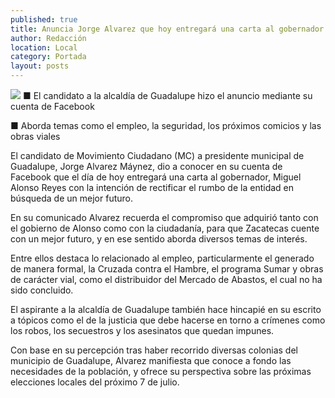 ```yaml
---
published: true
title: Anuncia Jorge Alvarez que hoy entregará una carta al gobernador Miguel Alonso
author: Redacción
location: Local
category: Portada
layout: posts
---
```


![](http://i.imgur.com/7xGavflm.jpg)
■ El candidato a la alcaldía de Guadalupe hizo el anuncio mediante su cuenta de Facebook

■ Aborda temas como el empleo, la seguridad, los próximos comicios y las obras viales

El candidato de Movimiento Ciudadano (MC) a presidente municipal de Guadalupe, Jorge Alvarez Máynez, dio a conocer en su cuenta de Facebook que el día de hoy entregará una carta al gobernador, Miguel Alonso Reyes con la intención de rectificar el rumbo de la entidad en búsqueda de un mejor futuro. 

En su comunicado Alvarez recuerda el compromiso que adquirió tanto con el gobierno de Alonso como con la ciudadanía, para que Zacatecas cuente con un mejor futuro, y en ese sentido aborda diversos temas de interés. 

Entre ellos destaca lo relacionado al empleo, particularmente el generado de manera formal, la Cruzada contra el Hambre, el programa Sumar y obras de carácter vial, como el distribuidor del Mercado de Abastos, el cual no ha sido concluido.

El aspirante a la alcaldía de Guadalupe también hace hincapié en su escrito a tópicos como el de la justicia que debe hacerse en torno a crímenes como los robos, los secuestros y los asesinatos que quedan impunes. 

Con base en su percepción tras haber recorrido diversas colonias del municipio de Guadalupe, Alvarez manifiesta que conoce a fondo las necesidades de la población, y ofrece su perspectiva sobre las próximas elecciones locales del próximo 7 de julio.
